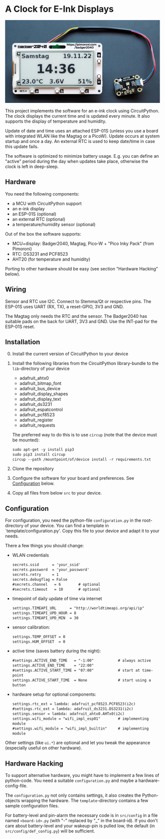A Clock for E-Ink Displays
==========================

![](badger2040-clock.jpg)


This project implements the software for an e-ink clock using CircuitPython.
The clock displays the current time and is updated every minute. It also
supports the display of temperature and humidity.

Update of date and time uses an attached ESP-01S (unless you use a board
with integrated WLAN like the Magtag or a PicoW). Update occurs at
system startup and once a day. An external RTC is used to keep date/time
in case this update fails.

The software is optimized to minimize battery usage. E.g. you can define
an "active" period during the day when updates take place, otherwise the
clock is left in deep-sleep.

Hardware
--------

You need the following components:

  - a MCU with CircuitPython support
  - an e-ink display
  - an ESP-01S (optional)
  - an external RTC (optional)
  - a temperature/humidity sensor (optional)

Out of the box the software supports:

  - MCU+display: Badger2040, Magtag, Pico-W + "Pico Inky Pack" (from Pimoroni)
  - RTC: DS3231 and PCF8523
  - AHT20 (for temperature and humidity)

Porting to other hardware should be easy (see section "Hardware Hacking" below).


Wiring
------

Sensor and RTC use I2C. Connect to Stemma/Qt or respective pins. The ESP-01S
uses UART (RX, TX), a reset-GPIO, 3V3 and GND.

The Magtag only needs the RTC and the sensor. The Badger2040 has suitable
pads on the back for UART, 3V3 and GND. Use the INT-pad for the ESP-01S reset.


Installation
------------

  0. Install the current version of CircuitPython to your device

  1. Install the following libraries from the CircuitPython library-bundle to
     the `lib`-directory of your device  

       - adafruit_ahtx0
       - adafruit_bitmap_font
       - adafruit_bus_device
       - adafruit_display_shapes
       - adafruit_display_text
       - adafruit_ds3231
       - adafruit_espatcontrol
       - adafruit_pcf8523
       - adafruit_register
       - adafruit_requests

     The preferred way to do this is to use `circup` (note that the device
     must be mounted):  

         sudo apt-get -y install pip3
         sudo pip3 install circup
         circup --path /mountpoint/of/device install -r requirements.txt

  2. Clone the repository

  3. Configure the software for your board and preferences. See
     [Configuration](#configuration) below.

  4. Copy all files from below `src` to your device.


Configuration
-------------

For configuration, you need the python-file `configuration.py` in the
root-directory of your device. You can find a template in
`template/configuration.py'. Copy this file to your device and adapt it to
your needs.

There a few things you should change:

  - WLAN credentials

        secrets.ssid      = 'your_ssid'
        secrets.password  = 'your_password'
        secrets.retry     = 1
        secrets.debugflag = False
        #secrets.channel   = 6        # optional
        #secrets.timeout   = 10       # optional

  - timepoint of daily update of time via internet
    
        settings.TIMEAPI_URL      = "http://worldtimeapi.org/api/ip"
        settings.TIMEAPI_UPD_HOUR = 8
        settings.TIMEAPI_UPD_MIN  = 30

  - sensor calibration:
    
        settings.TEMP_OFFSET = 0
        settings.HUM_OFFSET  = 0

  - active time (saves battery during the night):    
    
        #settings.ACTIVE_END_TIME   = "-1:00"           # always active
        settings.ACTIVE_END_TIME    = "22:00"
        #settings.ACTIVE_START_TIME = "07:00"           # start at time-point
        settings.ACTIVE_START_TIME  = None              # start using a button

  - hardware setup for optional components:

        settings.rtc_ext = lambda: adafruit_pcf8523.PCF8523(i2c)
        #settings.rtc_ext = lambda: adafruit_ds3231.DS3231(i2c)
        settings.sensor = lambda: adafruit_ahtx0.AHTx0(i2c)
        settings.wifi_module = "wifi_impl_esp01"        # implementing module
        #settings.wifi_module = "wifi_impl_builtin"     # implementing module


Other settings (like `ui.*`) are optional and let you tweak the appearance
(especially useful on other hardware).


Hardware Hacking
----------------

To support alternative hardware, you might have to implement a few lines of
python-code. You need a suitable `configuration.py` and maybe a
hardware-config-file.

The `configuration.py` not only contains settings, it also creates the
Python-objects wrapping the hardware. The `template`-directory contains
a few sample configuration files.

For battery-level and pin-alarm the necessary code is in `src/config` in
a file named `<board-id>.py` (with "-" replaced by "_" in the board-id).
If you don't care about battery-level and your wakeup-pin is pulled low,
the default (in `src/config/def_config.py`) will be sufficient.
